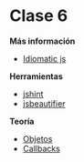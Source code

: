 Clase 6
=================

**Más información**

- [Idiomatic js](https://github.com/rwaldron/idiomatic.js/tree/master/translations/es_ES)

**Herramientas**

- [jshint](http://jshint.com/)
- [jsbeautifier](http://jsbeautifier.org/)

**Teoría**

- [Objetos](http://www.w3schools.com/js/js_objects.asp)
- [Callbacks](https://developer.mozilla.org/en-US/docs/Mozilla/js-ctypes/Using_js-ctypes/Declaring_and_Using_Callbacks)

